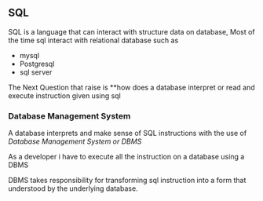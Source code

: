 ## SQL
SQL is a language that can interact with structure data on database, Most of the time sql interact with relational database such as
- mysql
- Postgresql
- sql server  

The Next Question that raise is **how does a database interpret or read and execute instruction given using sql

### Database Management System
A database interprets and make sense of SQL instructions with the use of *Database Management System or DBMS*

As a developer i have to execute all the instruction on a database using a DBMS

DBMS takes responsibility for transforming sql instruction into a form that understood by the underlying database.